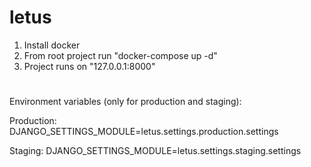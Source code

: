 # letus
1. Install docker
2. From root project run "docker-compose up -d"
3. Project runs on "127.0.0.1:8000"
#
Environment variables (only for production and staging):

Production:
DJANGO_SETTINGS_MODULE=letus.settings.production.settings

Staging:
DJANGO_SETTINGS_MODULE=letus.settings.staging.settings
